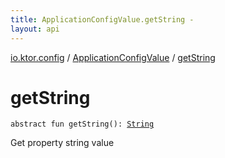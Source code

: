 ```yaml
---
title: ApplicationConfigValue.getString - 
layout: api
---
```


<div class='api-docs-breadcrumbs'><a href="../index.html">io.ktor.config</a> / <a href="index.html">ApplicationConfigValue</a> / <a href="./get-string.html">getString</a></div>

# getString

<div class="signature"><code><span class="keyword">abstract</span> <span class="keyword">fun </span><span class="identifier">getString</span><span class="symbol">(</span><span class="symbol">)</span><span class="symbol">: </span><a href="https://kotlinlang.org/api/latest/jvm/stdlib/kotlin/-string/index.html"><span class="identifier">String</span></a></code></div>

Get property string value

